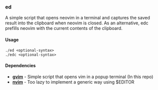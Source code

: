 ### ed

A simple script that opens neovim in a terminal and captures the saved result into the clipboard when
neovim is closed. As an alternative, edc prefills neovim with the current contents of the clipboard.

#### Usage

    ./ed <optional-syntax>
    ./edc <optional-syntax>

#### Dependencies

* **[gvim](../misc/gvim)** - Simple script that opens vim in a popup terminal (In this repo)
* **[nvim](https://neovim.io/)** - Too lazy to implement a generic way using $EDITOR

